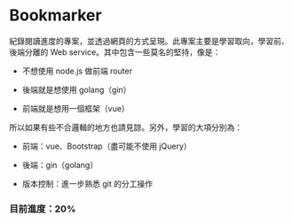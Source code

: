 # Bookmarker

紀錄閱讀進度的專案，並透過網頁的方式呈現。此專案主要是學習取向，學習前、後端分離的 Web service。其中包含一些莫名的堅持，像是：

* 不想使用 node.js 做前端 router

* 後端就是想使用 golang（gin）

* 前端就是想用一個框架（vue）

所以如果有些不合邏輯的地方也請見諒。另外，學習的大項分別為：

* 前端：vue、Bootstrap（盡可能不使用 jQuery）

* 後端：gin（golang）
* 版本控制：進一步熟悉 git 的分工操作

### 目前進度：20%



